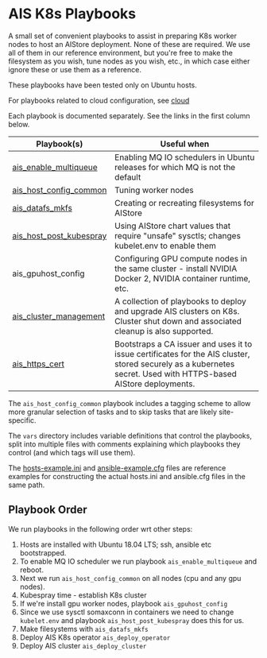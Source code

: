 # AIS K8s Playbooks

A small set of convenient playbooks to assist in preparing K8s worker nodes to
host an AIStore deployment. None of these are required.  We use all of them in our
reference environment, but you're free to make the filesystem as you wish, tune nodes
as you wish, etc., in which case either ignore these or use them as a reference.

These playbooks have been tested only on Ubuntu hosts.

For playbooks related to cloud configuration, see [cloud](cloud/README.md)

Each playbook is documented separately.  See the links in the first column below.

Playbook(s) | Useful when
----------- | -----------
[ais_enable_multiqueue](docs/ais_enable_multiqueue.md) | Enabling MQ IO schedulers in Ubuntu releases for which MQ is not the default
[ais_host_config_common](docs/ais_host_config_common.md) | Tuning worker nodes
[ais_datafs_mkfs](docs/ais_datafs.md) | Creating or recreating filesystems for AIStore
[ais_host_post_kubespray](docs/ais_host_post_kubespray.md) | Using AIStore chart values that require "unsafe" sysctls; changes kubelet.env to enable them
ais_gpuhost_config | Configuring GPU compute nodes in the same cluster - install NVIDIA Docker 2, NVIDIA container runtime, etc.
[ais_cluster_management](docs/ais_cluster_management.md) | A collection of playbooks to deploy and upgrade AIS clusters on K8s. Cluster shut down and associated cleanup is also supported.
[ais_https_cert](docs/ais_https_cert.md) | Bootstraps a CA issuer and uses it to issue certificates for the AIS cluster, stored securely as a kubernetes secret. Used with HTTPS-based AIStore deployments.

The `ais_host_config_common` playbook includes a tagging scheme to allow
more granular selection of tasks and to skip tasks that are likely site-specific.

The `vars` directory includes variable definitions that control the playbooks,
split into multiple files with comments explaining which playbooks they control
(and which tags will use them).

The [hosts-example.ini](hosts-example.ini) and [ansible-example.cfg](ansible-example.cfg) files are reference examples for constructing the actual hosts.ini and ansible.cfg files in the same path.

## Playbook Order

We run playbooks in the following order wrt other steps:

1. Hosts are installed with Ubuntu 18.04 LTS; ssh, ansible etc bootstrapped.
1. To enable MQ IO scheduler we run playbook `ais_enable_multiqueue` and reboot.
1. Next we run `ais_host_config_common` on all nodes (cpu and any gpu nodes).
1. Kubespray time - establish K8s cluster
1. If we're install gpu worker nodes, playbook `ais_gpuhost_config`
1. Since we use sysctl somaxconn in containers we need to change `kubelet.env` and playbook `ais_host_post_kubespray` does this for us.
1. Make filesystems with `ais_datafs_mkfs`
1. Deploy AIS K8s operator `ais_deploy_operator`
1. Deploy AIS cluster `ais_deploy_cluster`
